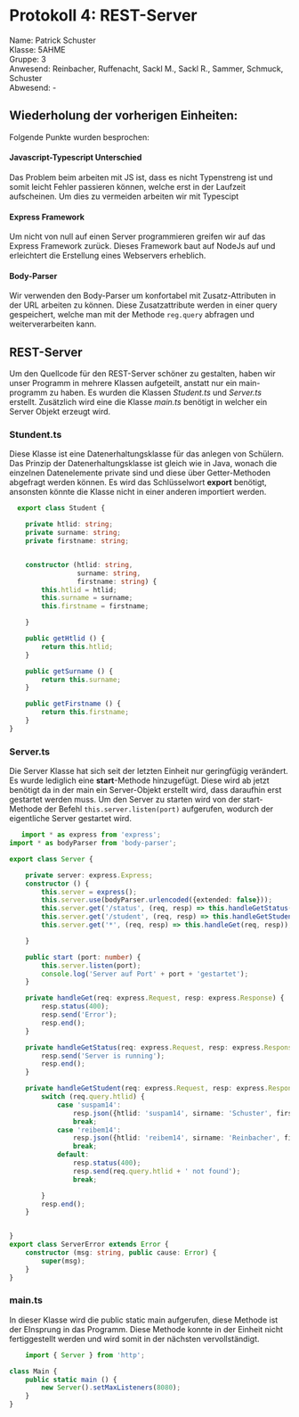 # Protokoll 4: REST-Server
Name: Patrick Schuster  
Klasse: 5AHME  
Gruppe: 3    
Anwesend: Reinbacher, Ruffenacht, Sackl M., Sackl R., Sammer, Schmuck, Schuster  
Abwesend: -

## Wiederholung der vorherigen Einheiten:
Folgende Punkte wurden besprochen:
#### Javascript-Typescript Unterschied   
Das Problem beim arbeiten mit JS ist, dass es nicht Typenstreng ist und somit leicht Fehler passieren können, welche erst in der Laufzeit aufscheinen. Um dies zu vermeiden arbeiten wir mit Typescipt
#### Express Framework
Um nicht von null auf einen Server programmieren greifen wir auf das Express Framework zurück. Dieses Framework baut auf NodeJs auf und erleichtert die Erstellung eines Webservers erheblich.
#### Body-Parser
Wir verwenden den Body-Parser um konfortabel mit Zusatz-Attributen in der URL arbeiten zu können. Diese Zusatzattribute werden in einer query gespeichert, welche man mit der Methode `reg.query` abfragen und weiterverarbeiten kann.
## REST-Server
Um den Quellcode für den REST-Server schöner zu gestalten, haben wir unser Programm in mehrere Klassen aufgeteilt, anstatt nur ein main-programm zu haben. Es wurden die Klassen *Student.ts* und *Server.ts* erstellt. Zusätzlich wird eine die Klasse *main.ts* benötigt in welcher ein Server Objekt erzeugt wird.

### Stundent.ts  
Diese Klasse ist eine Datenerhaltungsklasse für das anlegen von Schülern. Das Prinzip der Datenerhaltungsklasse ist gleich wie in Java, wonach die einzelnen Datenelemente private sind und diese über Getter-Methoden abgefragt werden können.
Es wird das Schlüsselwort **export** benötigt, ansonsten könnte die Klasse nicht in einer anderen importiert werden.
```typescript  
  export class Student {

    private htlid: string;
    private surname: string;
    private firstname: string;


    constructor (htlid: string,
                 surname: string,
                 firstname: string) {
        this.htlid = htlid;
        this.surname = surname;
        this.firstname = firstname;

    }

    public getHtlid () {
        return this.htlid;
    }

    public getSurname () {
        return this.surname;
    }

    public getFirstname () {
        return this.firstname;
    }
}
```  

### Server.ts
Die Server Klasse hat sich seit der letzten Einheit nur geringfügig verändert. Es wurde lediglich eine **start**-Methode hinzugefügt. Diese wird ab jetzt benötigt da in der main ein Server-Objekt erstellt wird, dass daraufhin erst gestartet werden muss. Um den Server zu starten wird von der start-Methode der Befehl `this.server.listen(port)` aufgerufen, wodurch der eigentliche Server gestartet wird.
```typescript  
   import * as express from 'express';
import * as bodyParser from 'body-parser';

export class Server {

    private server: express.Express;
    constructor () {
        this.server = express();
        this.server.use(bodyParser.urlencoded({extended: false}));
        this.server.get('/status', (req, resp) => this.handleGetStatus(req, resp));
        this.server.get('/student', (req, resp) => this.handleGetStudent(req, resp));
        this.server.get('*', (req, resp) => this.handleGet(req, resp));

    }

    public start (port: number) {
        this.server.listen(port);
        console.log('Server auf Port' + port + 'gestartet');
    }

    private handleGet(req: express.Request, resp: express.Response) {
        resp.status(400);
        resp.send('Error');
        resp.end();
    }

    private handleGetStatus(req: express.Request, resp: express.Response) {
        resp.send('Server is running');
        resp.end();
    }

    private handleGetStudent(req: express.Request, resp: express.Response) {
        switch (req.query.htlid) {
            case 'suspam14':
                resp.json({htlid: 'suspam14', sirname: 'Schuster', firstname: 'Patrick'});
                break;
            case 'reibem14':
                resp.json({htlid: 'reibem14', sirname: 'Reinbacher', firstname: 'Bernhard'});
                break;
            default:
                resp.status(400);
                resp.send(req.query.htlid + ' not found');
                break;

        }
        resp.end();
    }


}
export class ServerError extends Error {
    constructor (msg: string, public cause: Error) {
        super(msg);
    }
}
```  
### main.ts    
In dieser Klasse wird die public static main aufgerufen, diese Methode ist der EInsprung in das Programm. 
Diese Methode konnte in der Einheit nicht fertiggestellt werden und wird somit in der nächsten vervollständigt.
```typescript  
    import { Server } from 'http';

class Main {
    public static main () {
        new Server().setMaxListeners(8080);
    }
}

```

